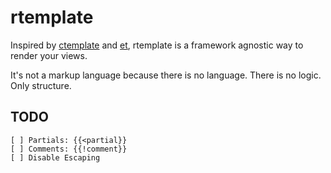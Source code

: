 rtemplate
=========

Inspired by [ctemplate](http://code.google.com/p/google-ctemplate/)
and
[et](http://www.ivan.fomichev.name/2008/05/erlang-template-engine-prototype.html),
rtemplate is a framework agnostic way to render your views.

It's not a markup language because there is no language. There is no
logic. Only structure.

TODO
----

    [ ] Partials: {{<partial}}
    [ ] Comments: {{!comment}}
    [ ] Disable Escaping
